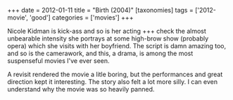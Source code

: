 +++
date = 2012-01-11
title = "Birth (2004)"
[taxonomies]
tags = ['2012-movie', 'good']
categories = ['movies']
+++

Nicole Kidman is kick-ass and so is her acting +++ check the almost
unbearable intensity she portrays at some high-brow show (probably
opera) which she visits with her boyfriend. The script is damn amazing
too, and so is the camerawork, and this, a drama, is among the most
suspenseful movies I've ever seen.

A revisit rendered the movie a litle boring, but the performances and
great direction kept it interesting. The story also felt a lot more
silly. I can even understand why the movie was so heavily panned.
